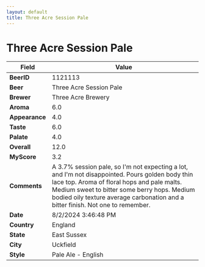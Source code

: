```yaml
---
layout: default
title: Three Acre Session Pale
---
```


# Three Acre Session Pale

| Field         | Value     |
|---------------|-----------|
| **BeerID** | 1121113 |
| **Beer** | Three Acre Session Pale |
| **Brewer** | Three Acre Brewery |
| **Aroma** | 6.0 |
| **Appearance** | 4.0 |
| **Taste** | 6.0 |
| **Palate** | 4.0 |
| **Overall** | 12.0 |
| **MyScore** | 3.2 |
| **Comments** | A 3.7% session pale, so I'm not expecting a lot, and I'm not disappointed.  Pours golden body thin lace top. Aroma of floral hops and pale malts.  Medium sweet to bitter some berry hops.  Medium bodied oily texture average carbonation and a bitter finish. Not one to remember. |
| **Date** | 8/2/2024 3:46:48 PM |
| **Country** | England |
| **State** | East Sussex |
| **City** | Uckfield |
| **Style** | Pale Ale - English |

